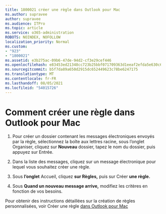 ```yaml
---
title: 1800021 créer une règle dans Outlook pour Mac
ms.author: supravee
author: supravee
ms.audience: ITPro
ms.topic: article
ms.service: o365-administration
ROBOTS: NOINDEX, NOFOLLOW
localization_priority: Normal
ms.custom:
- "923"
- "1800021"
ms.assetid: e3b275ac-09b6-47de-94d2-cf3e29cef446
ms.openlocfilehash: e83453ed21348cc723b25bbf071709363d1eeaf2efda5e630c6431f62d348037
ms.sourcegitcommit: b5f7da89a650d2915dc652449623c78be6247175
ms.translationtype: MT
ms.contentlocale: fr-FR
ms.lasthandoff: 08/05/2021
ms.locfileid: "54015726"
---
```

# <a name="how-to-create-a-rule-in-outlook-for-mac"></a>Comment créer une règle dans Outlook pour Mac

1. Pour créer un dossier contenant les messages électroniques envoyés par  la règle, sélectionnez la boîte aux lettres racine, sous l’onglet Organiser, cliquez sur **Nouveau** dossier, tapez le nom du dossier, puis appuyez sur Entrée.

2. Dans la liste des messages, cliquez sur un message électronique pour lequel vous souhaitez créer une règle.

3. Sous **l’onglet** Accueil, cliquez **sur Règles,** puis sur Créer **une règle.**

4. Sous **Quand un nouveau message arrive,** modifiez les critères en fonction de vos besoins. 

Pour obtenir des instructions détaillées sur la création de règles personnalisées, voir Créer une règle [dans Outlook pour Mac](https://aka.ms/AA1uy0v)
  